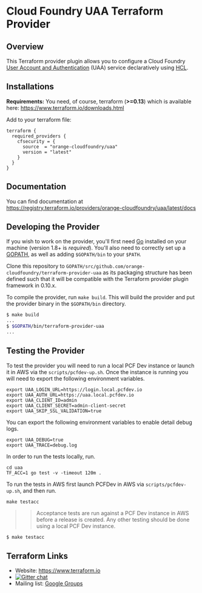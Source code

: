 Cloud Foundry UAA Terraform Provider
================================

Overview
--------

This Terraform provider plugin allows you to configure a Cloud Foundry [User Account and Authentication](https://github.com/cloudfoundry/uaa) (UAA) service declaratively using [HCL](https://github.com/hashicorp/hcl).

## Installations

**Requirements:** You need, of course, terraform (**>=0.13**) which is available here: https://www.terraform.io/downloads.html

Add to your terraform file:

```hcl
terraform {
  required_providers {
    cfsecurity = {
      source  = "orange-cloudfoundry/uaa"
      version = "latest"
    }
  }
}
```

## Documentation

You can find documentation at https://registry.terraform.io/providers/orange-cloudfoundry/uaa/latest/docs


Developing the Provider
-----------------------

If you wish to work on the provider, you'll first need [Go](http://www.golang.org) installed on your machine (version 1.8+ is *required*).
You'll also need to correctly set up a [GOPATH](http://golang.org/doc/code.html#GOPATH), as well as adding `$GOPATH/bin` to your `$PATH`.

Clone this repository to `GOPATH/src/github.com/orange-cloudfoundry/terraform-provider-uaa` as its packaging structure has been defined such that it will be compatible with the Terraform provider plugin framework in 0.10.x.

To compile the provider, run `make build`. This will build the provider and put the provider binary in the `$GOPATH/bin` directory.

```sh
$ make build
...
$ $GOPATH/bin/terraform-provider-uaa
...
```

Testing the Provider
--------------------

To test the provider you will need to run a local PCF Dev instance or launch it in AWS via the `scripts/pcfdev-up.sh`. Once the instance is running you will need to export the following environment variables.

```
export UAA_LOGIN_URL=https://login.local.pcfdev.io
export UAA_AUTH_URL=https://uaa.local.pcfdev.io
export UAA_CLIENT_ID=admin
export UAA_CLIENT_SECRET=admin-client-secret
export UAA_SKIP_SSL_VALIDATION=true
```

You can export the following environment variables to enable detail debug logs.

```
export UAA_DEBUG=true
export UAA_TRACE=debug.log
```

In order to run the tests locally, run.

```
cd uaa
TF_ACC=1 go test -v -timeout 120m .
```

To run the tests in AWS first launch PCFDev in AWS via `scripts/pcfdev-up.sh`, and then run.

```
make testacc
```

> > Acceptance tests are run against a PCF Dev instance in AWS before a release is created. Any other testing should be done using a local PCF Dev instance.

```sh
$ make testacc
```

Terraform Links
---------------

- Website: https://www.terraform.io
- [![Gitter chat](https://badges.gitter.im/hashicorp-terraform/Lobby.png)](https://gitter.im/hashicorp-terraform/Lobby)
- Mailing list: [Google Groups](http://groups.google.com/group/terraform-tool)
